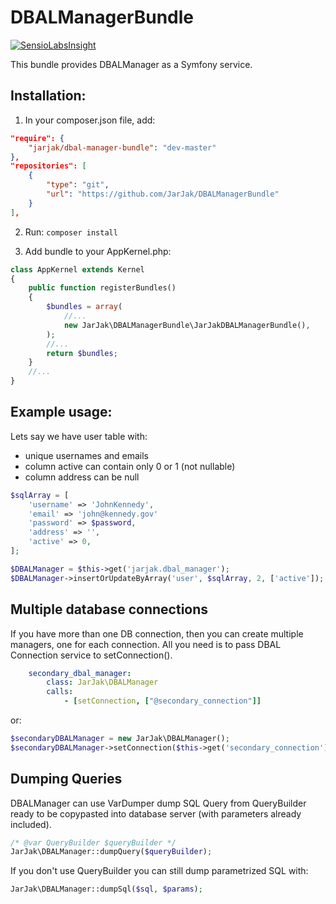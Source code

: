 DBALManagerBundle
==================

[![SensioLabsInsight](https://insight.sensiolabs.com/projects/26cdcbf9-dd47-452a-a933-f954ecd90d03/small.png)](https://insight.sensiolabs.com/projects/26cdcbf9-dd47-452a-a933-f954ecd90d03)

This bundle provides DBALManager as a Symfony service.

Installation:
------------

1. In your composer.json file, add:

```json
"require": {
	"jarjak/dbal-manager-bundle": "dev-master"
},
"repositories": [
	{
		"type": "git",
		"url": "https://github.com/JarJak/DBALManagerBundle"
	}
],
```

2. Run: ```composer install```

3. Add bundle to your AppKernel.php:

```php
class AppKernel extends Kernel
{
    public function registerBundles()
    {
        $bundles = array(
            //...
            new JarJak\DBALManagerBundle\JarJakDBALManagerBundle(),
        );
        //...
        return $bundles;
    }
    //...
}
```

Example usage:
--------------

Lets say we have user table with: 
- unique usernames and emails
- column active can contain only 0 or 1 (not nullable)
- column address can be null

```php
$sqlArray = [
	'username' => 'JohnKennedy',
	'email' => 'john@kennedy.gov'
	'password' => $password,
	'address' => '',
	'active' => 0,
];

$DBALManager = $this->get('jarjak.dbal_manager');
$DBALManager->insertOrUpdateByArray('user', $sqlArray, 2, ['active']);
```

Multiple database connections
-----------------------------

If you have more than one DB connection, then you can create multiple managers, one for each connection.
All you need is to pass DBAL Connection service to setConnection().

```yaml
    secondary_dbal_manager:
        class: JarJak\DBALManager
        calls:
            - [setConnection, ["@secondary_connection"]]
```

or:

```php
$secondaryDBALManager = new JarJak\DBALManager();
$secondaryDBALManager->setConnection($this->get('secondary_connection'));
```

Dumping Queries
---------------

DBALManager can use VarDumper dump SQL Query from QueryBuilder ready to be copypasted into database server (with parameters already included).

```php
/* @var QueryBuilder $queryBuilder */
JarJak\DBALManager::dumpQuery($queryBuilder);
```

If you don't use QueryBuilder you can still dump parametrized SQL with:

```php
JarJak\DBALManager::dumpSql($sql, $params);
```
